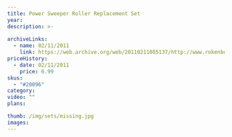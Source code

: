 ```yaml
---
title: Power Sweeper Roller Replacement Set
year: 
description: >-
  
archiveLinks:
  - name: 02/11/2011
    link: https://web.archive.org/web/20110211085137/http://www.rokenbok.com/estore/spare-parts/power-sweeper-roller-replacement-set
priceHistory:
  - date: 02/11/2011
    price: 6.99
skus:
  - "#20096"
category: 
video: ""
plans:

thumb: /img/sets/missing.jpg
images:
---
```

